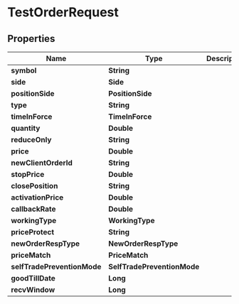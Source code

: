 

# TestOrderRequest


## Properties

| Name | Type | Description | Notes |
|------------ | ------------- | ------------- | -------------|
|**symbol** | **String** |  |  |
|**side** | **Side** |  |  |
|**positionSide** | **PositionSide** |  |  [optional] |
|**type** | **String** |  |  |
|**timeInForce** | **TimeInForce** |  |  [optional] |
|**quantity** | **Double** |  |  [optional] |
|**reduceOnly** | **String** |  |  [optional] |
|**price** | **Double** |  |  [optional] |
|**newClientOrderId** | **String** |  |  [optional] |
|**stopPrice** | **Double** |  |  [optional] |
|**closePosition** | **String** |  |  [optional] |
|**activationPrice** | **Double** |  |  [optional] |
|**callbackRate** | **Double** |  |  [optional] |
|**workingType** | **WorkingType** |  |  [optional] |
|**priceProtect** | **String** |  |  [optional] |
|**newOrderRespType** | **NewOrderRespType** |  |  [optional] |
|**priceMatch** | **PriceMatch** |  |  [optional] |
|**selfTradePreventionMode** | **SelfTradePreventionMode** |  |  [optional] |
|**goodTillDate** | **Long** |  |  [optional] |
|**recvWindow** | **Long** |  |  [optional] |



